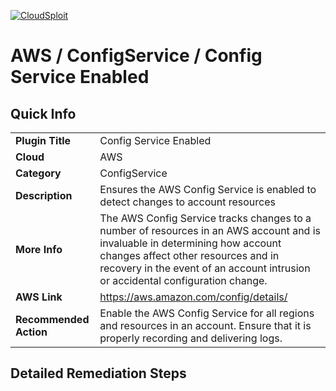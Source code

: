 [![CloudSploit](https://cloudsploit.com/img/logo-new-big-text-100.png "CloudSploit")](https://cloudsploit.com)

# AWS / ConfigService / Config Service Enabled

## Quick Info

| | |
|-|-|
| **Plugin Title** | Config Service Enabled |
| **Cloud** | AWS |
| **Category** | ConfigService |
| **Description** | Ensures the AWS Config Service is enabled to detect changes to account resources |
| **More Info** | The AWS Config Service tracks changes to a number of resources in an AWS account and is invaluable in determining how account changes affect other resources and in recovery in the event of an account intrusion or accidental configuration change. |
| **AWS Link** | https://aws.amazon.com/config/details/ |
| **Recommended Action** | Enable the AWS Config Service for all regions and resources in an account. Ensure that it is properly recording and delivering logs. |

## Detailed Remediation Steps

